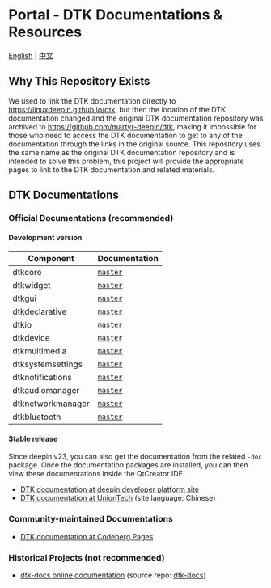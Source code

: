 # Portal - DTK Documentations & Resources

[English](https://linuxdeepin.github.io/dtk/) |
[中文](https://linuxdeepin.github.io/dtk/README.zh_CN)

## Why This Repository Exists

We used to link the DTK documentation directly to <https://linuxdeepin.github.io/dtk>, but then the location of the DTK documentation changed and the original DTK documentation repository was archived to <https://github.com/martyr-deepin/dtk>, making it impossible for those who need to access the DTK documentation to get to any of the documentation through the links in the original source. This repository uses the same name as the original DTK documentation repository and is intended to solve this problem, this project will provide the appropriate pages to link to the DTK documentation and related materials.

## DTK Documentations

### Official Documentations (recommended)

#### Development version

Component         | Documentation
------------------|---------------
dtkcore           | [`master`](https://linuxdeepin.github.io/dtkcore/)
dtkwidget         | [`master`](https://linuxdeepin.github.io/dtkwidget/)
dtkgui            | [`master`](https://linuxdeepin.github.io/dtkgui/)
dtkdeclarative    | [`master`](https://linuxdeepin.github.io/dtkdeclarative/)
dtkio             | [`master`](https://linuxdeepin.github.io/dtkio/)
dtkdevice         | [`master`](https://linuxdeepin.github.io/dtkdevice/)
dtkmultimedia     | [`master`](https://linuxdeepin.github.io/dtkmultimedia/)
dtksystemsettings | [`master`](https://linuxdeepin.github.io/dtksystemsettings/)
dtknotifications  | [`master`](https://linuxdeepin.github.io/dtknotifications/)
dtkaudiomanager   | [`master`](https://linuxdeepin.github.io/dtkaudiomanager/)
dtknetworkmanager | [`master`](https://linuxdeepin.github.io/dtknetworkmanager/)
dtkbluetooth      | [`master`](https://linuxdeepin.github.io/dtkbluetooth/)

#### Stable release

Since deepin v23, you can also get the documentation from the related `-doc` package. Once the documentation packages are installed, you can then view these documentations inside the QtCreator IDE.

- [DTK documentation at deepin developer platform site](https://docs.deepin.org/)
- [DTK documentation at UnionTech](http://docs.uniontech.com/) (site language: Chinese)

### Community-maintained Documentations

- [DTK documentation at Codeberg Pages](https://linuxdeepin.codeberg.page/dtkcore/@docs~master/)

### Historical Projects (not recommended)

- [dtk-docs online documentation](https://linuxdeepin.github.io/dtk-docs/) (source repo: [dtk-docs](https://github.com/linuxdeepin/dtk-docs))
